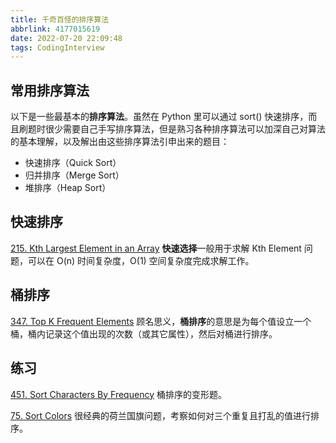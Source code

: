 ```yaml
---
title: 千奇百怪的排序算法
abbrlink: 4177015619
date: 2022-07-20 22:09:48
tags: CodingInterview
---
```

## 常用排序算法
以下是一些最基本的**排序算法**。虽然在 Python 里可以通过 sort() 快速排序，而且刷题时很少需要自己手写排序算法，但是熟习各种排序算法可以加深自己对算法的基本理解，以及解出由这些排序算法引申出来的题目：
- 快速排序（Quick Sort）
- 归并排序（Merge Sort）
- 堆排序（Heap Sort）

## 快速排序
[215. Kth Largest Element in an Array](https://leetcode.com/problems/kth-largest-element-in-an-array/)
**快速选择**一般用于求解 Kth Element 问题，可以在 O(n) 时间复杂度，O(1) 空间复杂度完成求解工作。

## 桶排序
[347. Top K Frequent Elements](https://leetcode.com/problems/top-k-frequent-elements/)
顾名思义，**桶排序**的意思是为每个值设立一个桶，桶内记录这个值出现的次数（或其它属性），然后对桶进行排序。
<!--more-->
## 练习
[451. Sort Characters By Frequency](https://leetcode.com/problems/sort-characters-by-frequency/)
桶排序的变形题。

[75. Sort Colors](https://leetcode.com/problems/sort-colors/)
很经典的荷兰国旗问题，考察如何对三个重复且打乱的值进行排序。
